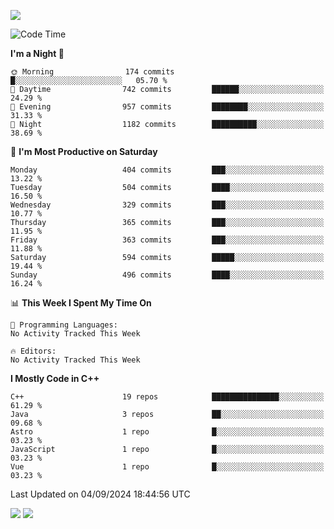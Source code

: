 ![](https://komarev.com/ghpvc/?username=lilpidgey&color=red)
<!--START_SECTION:waka-->
![Code Time](http://img.shields.io/badge/Code%20Time-1%2C491%20hrs%2018%20mins-blue)

**I'm a Night 🦉** 

```text
🌞 Morning                174 commits         █░░░░░░░░░░░░░░░░░░░░░░░░   05.70 % 
🌆 Daytime                742 commits         ██████░░░░░░░░░░░░░░░░░░░   24.29 % 
🌃 Evening                957 commits         ████████░░░░░░░░░░░░░░░░░   31.33 % 
🌙 Night                  1182 commits        ██████████░░░░░░░░░░░░░░░   38.69 % 
```
📅 **I'm Most Productive on Saturday** 

```text
Monday                   404 commits         ███░░░░░░░░░░░░░░░░░░░░░░   13.22 % 
Tuesday                  504 commits         ████░░░░░░░░░░░░░░░░░░░░░   16.50 % 
Wednesday                329 commits         ███░░░░░░░░░░░░░░░░░░░░░░   10.77 % 
Thursday                 365 commits         ███░░░░░░░░░░░░░░░░░░░░░░   11.95 % 
Friday                   363 commits         ███░░░░░░░░░░░░░░░░░░░░░░   11.88 % 
Saturday                 594 commits         █████░░░░░░░░░░░░░░░░░░░░   19.44 % 
Sunday                   496 commits         ████░░░░░░░░░░░░░░░░░░░░░   16.24 % 
```


📊 **This Week I Spent My Time On** 

```text
💬 Programming Languages: 
No Activity Tracked This Week

🔥 Editors: 
No Activity Tracked This Week
```

**I Mostly Code in C++** 

```text
C++                      19 repos            ███████████████░░░░░░░░░░   61.29 % 
Java                     3 repos             ██░░░░░░░░░░░░░░░░░░░░░░░   09.68 % 
Astro                    1 repo              █░░░░░░░░░░░░░░░░░░░░░░░░   03.23 % 
JavaScript               1 repo              █░░░░░░░░░░░░░░░░░░░░░░░░   03.23 % 
Vue                      1 repo              █░░░░░░░░░░░░░░░░░░░░░░░░   03.23 % 
```




 Last Updated on 04/09/2024 18:44:56 UTC
<!--END_SECTION:waka-->
![](https://hit.yhype.me/github/profile?user_id=42968544)
![](https://komarev.com/ghpvc/?lilpidgey)
